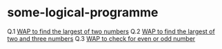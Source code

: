 # some-logical-programme

Q.1 [WAP to find the largest of two numbers](./a_1.java)
Q.2 [WAP to find the largest of two and three numbers](./b_2.java)
Q.3 [WAP to check for even or odd number](./c_3.java)
